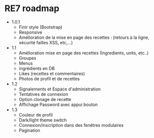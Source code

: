 # RE7 roadmap
* 1.0.1
	* Finir style (Bootstrap)
	* Responsive
    * Amélioration de la mise en page des recettes : (retours à la ligne, sécurité failles XSS, etc,...)
* 1.1
	* Amélioration mise en page des recettes (Ingredients, units, etc..)
	* Groupes
	* Menus
    * ingrédients en DB
	* Likes (recettes et commentaires)
	* Photos de profil et de recettes
* 1.2
	* Signalements et Espace d'administration
    * Tentatives de connexion
    * Option clonage de recette
    * Affichage Password avec appui bouton
* 1.3
  * Couleur de profil
  * Dark/light theme switch
  * Connexion/inscription dans des fenêtres modulaires
  * Pagination